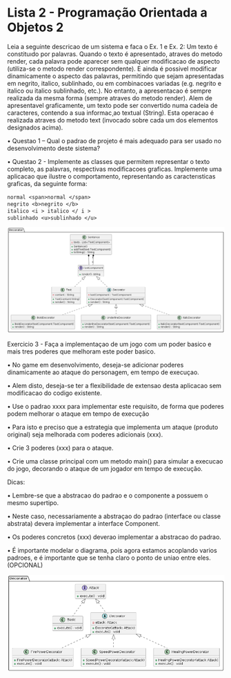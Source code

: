 # Lista 2 - Programação Orientada a Objetos 2


Leia a seguinte descricao de um sistema e faca o Ex. 1 e Ex. 2: 
Um texto é constituıdo por palavras. Quando o texto é apresentado, atraves do metodo render, cada palavra pode aparecer sem qualquer modificacao de aspecto (utiliza-se o metodo render correspondente). E ainda é possivel modificar dinamicamente o aspecto das palavras, permitindo que sejam apresentadas em negrito, italico, sublinhado, ou em combinacoes variadas (e.g. negrito e italico ou italico sublinhado, etc.). No entanto, a apresentacao é sempre realizada da mesma forma (sempre atraves do metodo render). Alem de apresentavel graficamente, um texto pode ser convertido numa cadeia de caracteres, contendo a sua informac¸ao textual (String). Esta operacao é realizada atraves do metodo text (invocado sobre cada um dos elementos designados acima). 

• Questao 1 – Qual o padrao de projeto é mais adequado para ser usado no desenvolvimento deste sistema? 

• Questao 2 - Implemente as classes que permitem representar o texto completo, as palavras, respectivas modificacoes graficas. Implemente uma aplicacao que ilustre o comportamento, representando as caracterısticas graficas, da seguinte forma: 


```
normal <span>normal </span> 
negrito <b>negrito </b>
italico <i > italico </ i > 
sublinhado <u>sublinhado </u>

```
![Diagrama 1](out/Questao2/DiagramaUML/questao2/Questao2_Diagram.png)

Exercicio 3 - Faça a implementaçao de um jogo com um poder basico e mais tres poderes que melhoram este poder basico. 

• No game em desenvolvimento, deseja-se adicionar poderes dinamicamente ao ataque do personagem, em tempo de execuçao. 

• Alem disto, deseja-se ter a flexibilidade de extensao desta aplicacao sem modificacao do codigo existente. 

• Use o padrao xxxx para implementar este requisito, de forma que poderes podem melhorar o ataque em tempo  de execução

• Para isto e preciso que a estrategia que implementa um ataque (produto original) seja melhorada com poderes adicionais (xxx).

• Crie 3 poderes (xxx) para o ataque.

• Crie uma classe principal com um metodo main() para simular a execucao do jogo, decorando o ataque de um jogador em tempo de execução.


Dicas:

• Lembre-se que a abstracao do padrao e o componente a possuem o mesmo supertipo.

• Neste caso, necessariamente a abstraçao do padrao (interface ou classe abstrata) devera implementar a interface Component.

• Os poderes concretos (xxx) deverao implementar a abstracao do padrao. 

• É importante modelar o diagrama, pois agora estamos acoplando varios padroes, e é importante que se tenha claro o ponto de uniao entre eles. (OPCIONAL) 

![Diagrama 2](out/Questao3/DiagramaUML/questao3/Questao3_Diagram.png)
